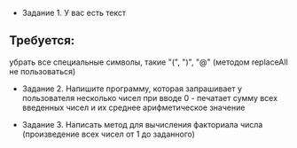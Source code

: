 * Задание 1. У вас есть текст

## Требуется:

убрать все специальные символы, такие "(", ")", "@" (методом replaceAll не пользоваться)

* Задание 2. 
Напишите программу, которая запрашивает у пользователя несколько чисел при вводе 0 - 
печатает сумму всех введенных чисел и их среднее арифметическое значение

* Задание 3. 
Написать метод для вычисления факториала числа (произведение всех чисел от 1 до заданного)